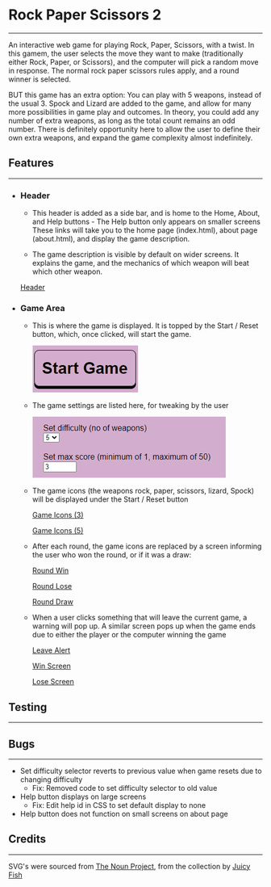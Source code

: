 # Rock Paper Scissors 2

---

An interactive web game for playing Rock, Paper, Scissors, with a twist.
In this gamem, the user selects the move they want to make (traditionally either Rock, Paper, or Scissors), and the computer will pick a random move in response. The normal rock paper scissors rules apply, and a round winner is selected.

BUT this game has an extra option: You can play with 5 weapons, instead of the usual 3. Spock and Lizard are added to the game, and allow for many more possibilities in game play and outcomes.
In theory, you could add any number of extra weapons, as long as the total count remains an odd number. There is definitely opportunity here to allow the user to define their own extra weapons, and expand the game complexity almost indefinitely.

## Features

---

* ### Header

  * This header is added as a side bar, and is home to the Home, About, and Help buttons - The Help button only appears on smaller screens
  These links will take you to the home page (index.html), about page (about.html), and display the game description.

  * The game description is visible by default on wider screens. It explains the game, and the mechanics of which weapon will beat which other weapon.
  
  [Header](assets/documentation/header.png)
* ### Game Area

  * This is where the game is displayed. It is topped by the Start / Reset button, which, once clicked, will start the game. 
  
    ![Start/Reset Button](assets/documentation/start_button.png)

  * The game settings are listed here, for tweaking by the user

    ![Game settings](assets/documentation/settings.png)

  * The game icons (the weapons rock, paper, scissors, lizard, Spock) will be displayed under the Start / Reset button

    [Game Icons (3)](assets/documentation/game_icons_3.png)

    [Game Icons (5)](assets/documentation/game_icons_5.png)

  * After each round, the game icons are replaced by a screen informing the user who won the round, or if it was a draw:

    [Round Win](assets/documentation/round_win.png)
  
    [Round Lose](assets/documentation/round_lose.png)

    [Round Draw](assets/documentation/round_draw.png)

  * When a user clicks something that will leave the current game, a warning will pop up. A similar screen pops up when the game ends due to either the player or the computer winning the game

    [Leave Alert](assets/documentation/query_leave.png)

    [Win Screen](assets/documentation/win_screen.png)

    [Lose Screen](assets/documentation/lose_screen.png)

## Testing

---

## Bugs

---

* Set difficulty selector reverts to previous value when game resets due to changing difficulty
  * Fix: Removed code to set difficulty selector to old value
* Help button displays on large screens
  * Fix: Edit help id in CSS to set default display to none
* Help button does not function on small screens on about page

## Credits

 ---

SVG's were sourced from [The Noun Project](https://thenounproject.com/), from the collection by [Juicy Fish](https://thenounproject.com/admin885/)
